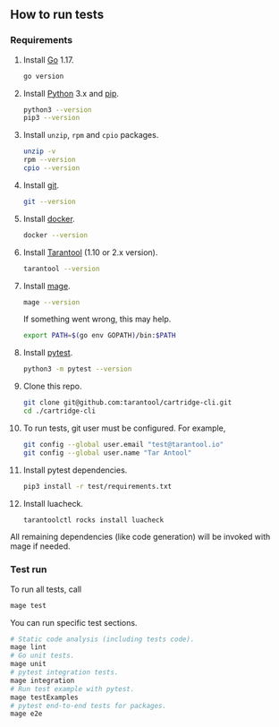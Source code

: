 ## How to run tests

### Requirements

1. Install [Go](https://go.dev/doc/install) 1.17.
   ```bash
   go version
   ```

2. Install [Python](https://www.python.org/downloads/) 3.x and [pip](https://pypi.org/project/pip/).
   ```bash
   python3 --version
   pip3 --version
   ```

3. Install `unzip`, `rpm` and `cpio` packages.
   ```bash
   unzip -v
   rpm --version
   cpio --version
   ```
   
4. Install [git](https://git-scm.com/downloads).
   ```bash
   git --version
   ```
      
5. Install [docker](https://www.docker.com/get-started).
   ```bash
   docker --version
   ```
    
6. Install [Tarantool](https://www.tarantool.io/en/download/os-installation/) (1.10 or 2.x version).
   ```bash
   tarantool --version
   ```

7. Install [mage](https://github.com/magefile/mage).
   ```bash
   mage --version
   ```
   If something went wrong, this may help.
   ```bash
   export PATH=$(go env GOPATH)/bin:$PATH
   ```
     
8. Install [pytest](https://docs.pytest.org/en/6.2.x/getting-started.html).
   ```bash
   python3 -m pytest --version
   ```

9. Clone this repo.
   ```bash
   git clone git@github.com:tarantool/cartridge-cli.git
   cd ./cartridge-cli
   ```
   
10. To run tests, git user must be configured. For example,
    ```bash
    git config --global user.email "test@tarantool.io"
    git config --global user.name "Tar Antool"
    ```
   
11. Install pytest dependencies.
    ```bash
    pip3 install -r test/requirements.txt
    ```
    
12. Install luacheck.
    ```bash
    tarantoolctl rocks install luacheck
    ```

All remaining dependencies (like code generation) will be invoked with mage if needed.

### Test run

To run all tests, call
```bash
mage test
```

You can run specific test sections.
```bash
# Static code analysis (including tests code).
mage lint
# Go unit tests.
mage unit
# pytest integration tests.
mage integration
# Run test example with pytest.
mage testExamples
# pytest end-to-end tests for packages.
mage e2e
```
